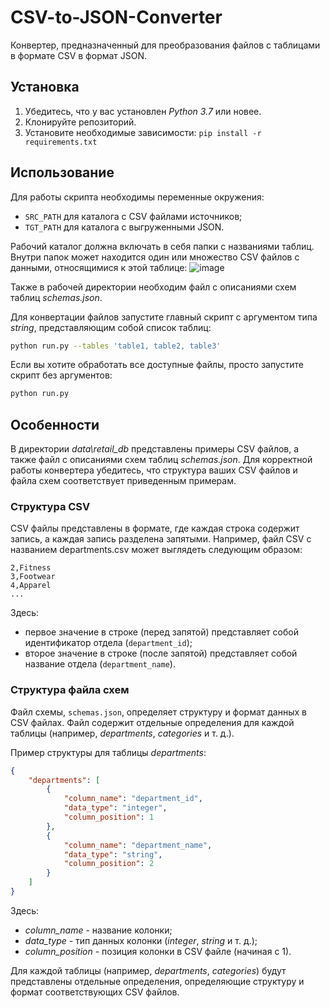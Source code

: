# CSV-to-JSON-Converter

Конвертер, предназначенный для преобразования файлов с таблицами в формате CSV в формат JSON.

## Установка

1. Убедитесь, что у вас установлен *Python 3.7* или новее.
2. Клонируйте репозиторий.
3. Установите необходимые зависимости: `pip install -r requirements.txt`

## Использование

Для работы скрипта необходимы переменные окружения:
- `SRC_PATH` для каталога с CSV файлами источников;
- `TGT_PATH` для каталога с выгруженными JSON.

Рабочий каталог должна включать в себя папки с названиями таблиц. Внутри папок может находится один или множество CSV файлов с данными, относящимися к этой таблице:
![image](https://github.com/kirillFedorov1/CSV-to-JSON-Converter/assets/50590149/d9748f8f-3f97-4e21-8615-31ca292732c1)

Также в рабочей директории необходим файл с описаниями схем таблиц *schemas.json*.

Для конвертации файлов запустите главный скрипт с аргументом типа *string*, представляющим собой список таблиц:
```bash
python run.py --tables 'table1, table2, table3'
```

Если вы хотите обработать все доступные файлы, просто запустите скрипт без аргументов:
```bash
python run.py
```

## Особенности

В директории *data\retail_db* представлены примеры CSV файлов, а также файл с описаниями схем таблиц *schemas.json*.
Для корректной работы конвертера убедитесь, что структура ваших CSV файлов и файла схем соответствует приведенным примерам.

### Структура CSV

CSV файлы представлены в формате, где каждая строка содержит запись, а каждая запись разделена запятыми. Например, файл CSV с названием departments.csv может выглядеть следующим образом:
```csv
2,Fitness
3,Footwear
4,Apparel
...
```
Здесь:
- первое значение в строке (перед запятой) представляет собой идентификатор отдела (`department_id`);
- второе значение в строке (после запятой) представляет собой название отдела (`department_name`).

### Структура файла схем

Файл схемы, `schemas.json`, определяет структуру и формат данных в CSV файлах. Файл содержит отдельные определения для каждой таблицы (например, *departments*, *categories* и т. д.).

Пример структуры для таблицы *departments*:
```json
{
    "departments": [
        {
            "column_name": "department_id",
            "data_type": "integer",
            "column_position": 1
        },
        {
            "column_name": "department_name",
            "data_type": "string",
            "column_position": 2
        }
    ]
}
```
Здесь:
- *column_name* - название колонки;
- *data_type* - тип данных колонки (*integer*, *string* и т. д.);
- *column_position* - позиция колонки в CSV файле (начиная с 1).

Для каждой таблицы (например, *departments*, *categories*) будут представлены отдельные определения, определяющие структуру и формат соответствующих CSV файлов.
